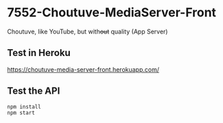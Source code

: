 # 7552-Choutuve-MediaServer-Front
Choutuve, like YouTube, but with~~out~~ quality (App Server)

## Test in Heroku

https://choutuve-media-server-front.herokuapp.com/

## Test the API

```bash
npm install
npm start
```